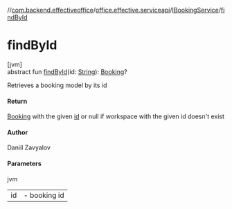 //[com.backend.effectiveoffice](IdeaProjects/labs-office-elevator/effectiveOfficeBackend/documentation/gfm/index.md)/[office.effective.serviceapi](IdeaProjects/labs-office-elevator/effectiveOfficeBackend/documentation/gfm/com.backend.effectiveoffice/office.effective.serviceapi/index.md)/[IBookingService](IdeaProjects/labs-office-elevator/effectiveOfficeBackend/documentation/gfm/com.backend.effectiveoffice/office.effective.serviceapi/-i-booking-service/index.md)/[findById](IdeaProjects/labs-office-elevator/effectiveOfficeBackend/documentation/gfm/com.backend.effectiveoffice/office.effective.serviceapi/-i-booking-service/find-by-id.md)

# findById

[jvm]\
abstract fun [findById](IdeaProjects/labs-office-elevator/effectiveOfficeBackend/documentation/gfm/com.backend.effectiveoffice/office.effective.serviceapi/-i-booking-service/find-by-id.md)(id: [String](https://kotlinlang.org/api/latest/jvm/stdlib/kotlin/-string/index.html)): [Booking](IdeaProjects/labs-office-elevator/effectiveOfficeBackend/documentation/gfm/com.backend.effectiveoffice/office.effective.model/-booking/index.md)?

Retrieves a booking model by its id

#### Return

[Booking](IdeaProjects/labs-office-elevator/effectiveOfficeBackend/documentation/gfm/com.backend.effectiveoffice/office.effective.model/-booking/index.md) with the given [id](IdeaProjects/labs-office-elevator/effectiveOfficeBackend/documentation/gfm/com.backend.effectiveoffice/office.effective.serviceapi/-i-booking-service/find-by-id.md) or null if workspace with the given id doesn't exist

#### Author

Daniil Zavyalov

#### Parameters

jvm

| | |
|---|---|
| id | -     booking id |
